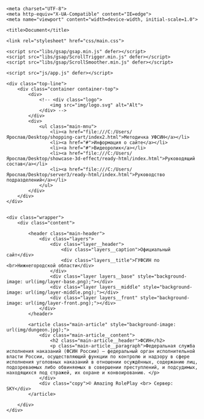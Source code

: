 <!DOCTYPE html>
<html lang="en">
<head>

	<meta charset="UTF-8">
	<meta http-equiv="X-UA-Compatible" content="IE=edge">
	<meta name="viewport" content="width=device-width, initial-scale=1.0">

	<title>Document</title>

	<link rel="stylesheet" href="css/main.css">

	<script src="libs/gsap/gsap.min.js" defer></script>
	<script src="libs/gsap/ScrollTrigger.min.js" defer></script>
	<script src="libs/gsap/ScrollSmoother.min.js" defer></script>

	<script src="js/app.js" defer></script>

</head>
<body>


	<div class="top-line">
		<div class="container container-top">
			<div>
				<!-- <div class="logo">
					<img src="img/logo.svg" alt="Alt">
				</div> -->
			</div>
			<div>
				<ul class="main-mnu">
					<li><a href="file:///C:/Users/Ярослав/Desktop/shopping-cart/index2.html">Методичка УФСИН</a></li>
					<li><a href="#">Информация о сайте</a></li>
					<li><a href="#">Видеоролик</a></li>
					<li><a href="file:///C:/Users/Ярослав/Desktop/showcase-3d-effect/ready-html/index.html">Руководящий состав</a></li>
					<li><a href="file:///C:/Users/Ярослав/Desktop/server3/ready-html/index.html">Руководство подразделений</a></li>
				</ul>
			</div>
		</div>
	</div>
	
	
	<div class="wrapper">
		<div class="content">

			<header class="main-header">
				<div class="layers">
					<div class="layer__header">
						<div class="layers__caption">Официальный сайт</div>
						<div class="layers__title">ГУФСИН по <br>Нижнегородской области</div>
					</div>
					<div class="layer layers__base" style="background-image: url(img/layer-base.png);"></div>
					<div class="layer layers__middle" style="background-image: url(img/layer-middle.png);"></div>
					<div class="layer layers__front" style="background-image: url(img/layer-front.png);"></div>
				</div>
			</header>
		
			<article class="main-article" style="background-image: url(img/dungeon.jpg);">
				<div class="main-article__content">
					<h2 class="main-article__header">ФСИН</h2>
					<p class="main-article__paragraph">Федеральная служба исполнения наказаний (ФСИН России) — федеральный орган исполнительной власти России, осуществляющий функции по контролю и надзору в сфере исполнения уголовных наказаний в отношении осуждённых, содержанию лиц, подозреваемых либо обвиняемых в совершении преступлений, и подсудимых, находящихся под стражей, их охране и конвоированию. </p>
				</div>
				<div class="copy">© Amazing RolePlay <br> Сервер: SKY</div>
			</article>

		</div>
	</div>

</body>
</html>
